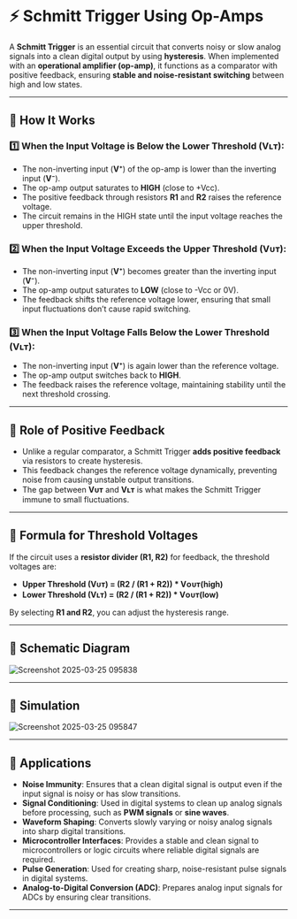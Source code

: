 # ⚡ Schmitt Trigger Using Op-Amps

A **Schmitt Trigger** is an essential circuit that converts noisy or slow analog signals into a clean digital output by using **hysteresis**. When implemented with an **operational amplifier (op-amp)**, it functions as a comparator with positive feedback, ensuring **stable and noise-resistant switching** between high and low states.

---

## 🔹 How It Works

### **1️⃣ When the Input Voltage is Below the Lower Threshold (Vʟᴛ):**
- The non-inverting input (**V⁺**) of the op-amp is lower than the inverting input (**V⁻**).
- The op-amp output saturates to **HIGH** (close to +Vcc).
- The positive feedback through resistors **R1** and **R2** raises the reference voltage.
- The circuit remains in the HIGH state until the input voltage reaches the upper threshold.

### **2️⃣ When the Input Voltage Exceeds the Upper Threshold (Vᴜᴛ):**
- The non-inverting input (**V⁺**) becomes greater than the inverting input (**V⁻**).
- The op-amp output saturates to **LOW** (close to -Vcc or 0V).
- The feedback shifts the reference voltage lower, ensuring that small input fluctuations don’t cause rapid switching.

### **3️⃣ When the Input Voltage Falls Below the Lower Threshold (Vʟᴛ):**
- The non-inverting input (**V⁺**) is again lower than the reference voltage.
- The op-amp output switches back to **HIGH**.
- The feedback raises the reference voltage, maintaining stability until the next threshold crossing.

---

## **🔹 Role of Positive Feedback**
- Unlike a regular comparator, a Schmitt Trigger **adds positive feedback** via resistors to create hysteresis.
- This feedback changes the reference voltage dynamically, preventing noise from causing unstable output transitions.
- The gap between **Vᴜᴛ** and **Vʟᴛ** is what makes the Schmitt Trigger immune to small fluctuations.

---

## **🔹 Formula for Threshold Voltages**
If the circuit uses a **resistor divider (R1, R2)** for feedback, the threshold voltages are:  
- **Upper Threshold (Vᴜᴛ) = (R2 / (R1 + R2)) * Vᴏᴜᴛ(high)**  
- **Lower Threshold (Vʟᴛ) = (R2 / (R1 + R2)) * Vᴏᴜᴛ(low)**  

By selecting **R1 and R2**, you can adjust the hysteresis range.

---

## 🔹 Schematic Diagram

![Screenshot 2025-03-25 095838](https://github.com/user-attachments/assets/4f886563-7a26-420f-906d-371ce1dd3d05)

---
## 🔹 Simulation

![Screenshot 2025-03-25 095847](https://github.com/user-attachments/assets/da19986e-5211-4d00-8b13-860f9572245e)

---


## 🔹 Applications
- **Noise Immunity**: Ensures that a clean digital signal is output even if the input signal is noisy or has slow transitions.
- **Signal Conditioning**: Used in digital systems to clean up analog signals before processing, such as **PWM signals** or **sine waves**.
- **Waveform Shaping**: Converts slowly varying or noisy analog signals into sharp digital transitions.
- **Microcontroller Interfaces**: Provides a stable and clean signal to microcontrollers or logic circuits where reliable digital signals are required.
- **Pulse Generation**: Used for creating sharp, noise-resistant pulse signals in digital systems.
- **Analog-to-Digital Conversion (ADC)**: Prepares analog input signals for ADCs by ensuring clear transitions.

---



